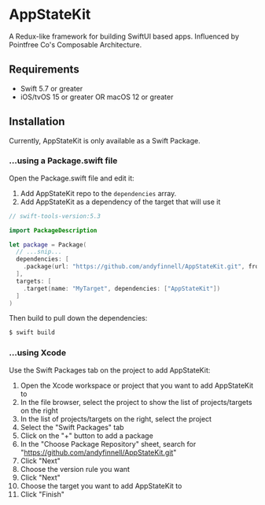 # AppStateKit

A Redux-like framework for building SwiftUI based apps. Influenced by Pointfree Co's Composable Architecture.

## Requirements

- Swift 5.7 or greater
- iOS/tvOS 15 or greater OR macOS 12 or greater

## Installation

Currently, AppStateKit is only available as a Swift Package.

### ...using a Package.swift file

Open the Package.swift file and edit it:

1. Add AppStateKit repo to the `dependencies` array.
1. Add AppStateKit as a dependency of the target that will use it

```Swift
// swift-tools-version:5.3

import PackageDescription

let package = Package(
  // ...snip...
  dependencies: [
    .package(url: "https://github.com/andyfinnell/AppStateKit.git", from: "0.0.1")
  ],
  targets: [
    .target(name: "MyTarget", dependencies: ["AppStateKit"])
  ]
)
```

Then build to pull down the dependencies:

```Bash
$ swift build
```

### ...using Xcode

Use the Swift Packages tab on the project to add AppStateKit:

1. Open the Xcode workspace or project that you want to add AppStateKit to
1. In the file browser, select the project to show the list of projects/targets on the right
1. In the list of projects/targets on the right, select the project
1. Select the "Swift Packages" tab
1. Click on the "+" button to add a package
1. In the "Choose Package Repository" sheet, search for  "https://github.com/andyfinnell/AppStateKit.git"
1. Click "Next"
1. Choose the version rule you want
1. Click "Next"
1. Choose the target you want to add AppStateKit to
1. Click "Finish"
